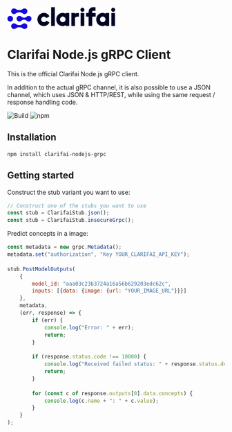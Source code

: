 ![Clarifai logo](docs/logo.png)

# Clarifai Node.js gRPC Client

This is the official Clarifai Node.js gRPC client.

In addition to the actual gRPC channel, it is also possible to use a JSON channel, which uses
JSON & HTTP/REST, while using the same request / response handling code.

![Build](https://github.com/Clarifai/clarifai-javascript-grpc/workflows/Run%20tests/badge.svg)
![npm](https://img.shields.io/npm/v/clarifai-nodejs-grpc)


## Installation

```
npm install clarifai-nodejs-grpc
```


## Getting started

Construct the stub variant you want to use:

```javascript
// Construct one of the stubs you want to use
const stub = ClarifaiStub.json();
const stub = ClarifaiStub.insecureGrpc();
```

Predict concepts in a image:

```javascript
const metadata = new grpc.Metadata();
metadata.set("authorization", "Key YOUR_CLARIFAI_API_KEY");

stub.PostModelOutputs(
    {
        model_id: "aaa03c23b3724a16a56b629203edc62c",
        inputs: [{data: {image: {url: "YOUR_IMAGE_URL"}}}]
    },
    metadata,
    (err, response) => {
        if (err) {
            console.log("Error: " + err);
            return;
        }

        if (response.status.code !== 10000) {
            console.log("Received failed status: " + response.status.description + "\n" + response.status.details);
            return;
        }

        for (const c of response.outputs[0].data.concepts) {
            console.log(c.name + ": " + c.value);
        }
    }
);
```

